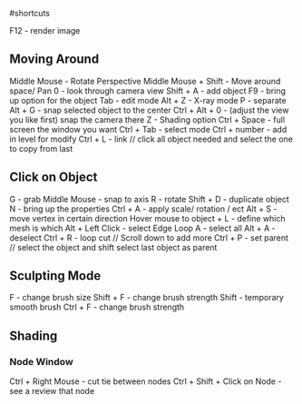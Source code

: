  #shortcuts 
 
 F12 - render image 
## Moving Around
 Middle Mouse - Rotate Perspective
 Middle Mouse + Shift - Move around space/ Pan
 0 - look through camera view
 Shift + A - add object 
 F9 - bring up option for the object
 Tab - edit mode
 Alt + Z - X-ray mode
 P - separate
 Alt + G - snap selected object to the center 
 Ctrl + Alt + 0 - (adjust the view you like first) snap the camera there
 Z - Shading option
 Ctrl + Space - full screen the window you want
 Ctrl + Tab - select mode
 Ctrl + number - add in  level for modify
Ctrl + L - link // click all object needed and select the one to copy from last
 
## Click on Object

 G - grab 
 Middle Mouse - snap to axis
 R - rotate
 Shift + D - duplicate object
 N - bring up the properties
 Ctrl + A - apply scale/ rotation / ect
 Alt + S - move vertex in certain direction
 Hover mouse to object + L - define which mesh is which
 Alt + Left Click - select Edge Loop
 A - select all 
 Alt + A - deselect
 Ctrl + R - loop cut // Scroll down to add more
 Ctrl + P - set parent // select the object and shift select last object as parent

## Sculpting Mode
F - change brush size
Shift + F - change brush strength
Shift - temporary smooth brush
Ctrl + F - change brush strength
## Shading
### Node Window
Ctrl + Right Mouse - cut tie between nodes
Ctrl + Shift + Click on Node - see a review that node



